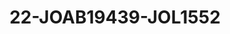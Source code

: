 ---
title: 22-JOAB19439-JOL1552
image: /v1543919832/viterbo/22-JOAB19439-JOL1552.jpg
brand: jolie
layout: vestito
---